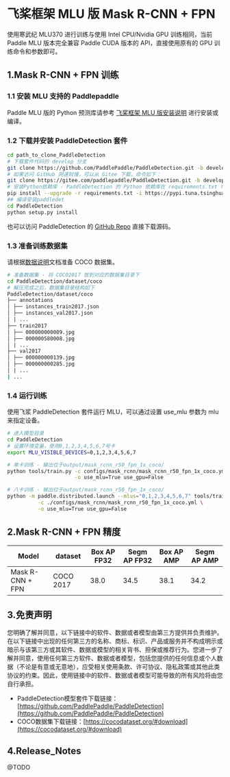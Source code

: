 # 飞桨框架 MLU 版 Mask R-CNN + FPN 

使用寒武纪 MLU370 进行训练与使用 Intel CPU/Nvidia GPU 训练相同，当前 Paddle MLU 版本完全兼容 Paddle CUDA 版本的 API，直接使用原有的 GPU 训练命令和参数即可。

## 1.Mask R-CNN + FPN 训练

### 1.1 安装 MLU 支持的 Paddlepaddle

Paddle MLU 版的 Python 预测库请参考 [飞桨框架 MLU 版安装说明](../../install/paddle_install_cn.md) 进行安装或编译。


### 1.2 下载并安装 PaddleDetection 套件

```bash
cd path_to_clone_PaddleDetection
# 下载套件代码的 develop 分支
git clone https://github.com/PaddlePaddle/PaddleDetection.git -b develop
# 如果访问 GitHub 网速较慢，可以从 Gitee 下载，命令如下：
git clone https://gitee.com/paddlepaddle/PaddleDetection.git -b develop
# 安装Python依赖库 - PaddleDetection 的 Python 依赖库在 requirements.txt 中给出
pip install --upgrade -r requirements.txt -i https://pypi.tuna.tsinghua.edu.cn/simple
## 编译安装paddledet
cd PaddleDetection
python setup.py install
```
也可以访问 PaddleDetection 的 [GitHub Repo](https://github.com/PaddlePaddle/PaddleDetection) 直接下载源码。

### 1.3 准备训练数据集
请根据[数据说明](https://github.com/PaddlePaddle/PaddleDetection/blob/release/2.5/docs/tutorials/data/PrepareDetDataSet.md)文档准备 COCO 数据集。
```bash
# 准备数据集 - 将 COCO2017 放到对应的数据集目录下
cd PaddleDetection/dataset/coco
# 解压完成之后，数据集目录结构如下
PaddleDetection/dataset/coco
├── annotations
│ ├── instances_train2017.json
│ ├── instances_val2017.json
│ | ...
├── train2017
│ ├── 000000000009.jpg
│ ├── 000000580008.jpg
│ | ...
├── val2017
│ ├── 000000000139.jpg
│ ├── 000000000285.jpg
│ | ...
| ...
```

### 1.4 运行训练

使用飞浆 PaddleDetection 套件运行 MLU，可以通过设置 use_mlu 参数为 mlu 来指定设备。
```bash
# 进入模型目录
cd PaddleDetection
# 设置环境变量，使用0,1,2,3,4,5,6,7号卡
export MLU_VISIBLE_DEVICES=0,1,2,3,4,5,6,7

# 单卡训练 - 输出位于output/mask_rcnn_r50_fpn_1x_coco/
python tools/train.py -c configs/mask_rcnn/mask_rcnn_r50_fpn_1x_coco.yml \
                      -o use_mlu=True use_gpu=False

# 八卡训练 - 输出位于output/mask_rcnn_r50_fpn_1x_coco/
python -m paddle.distributed.launch --mlus="0,1,2,3,4,5,6,7" tools/train.py \
          -c ./configs/mask_rcnn/mask_rcnn_r50_fpn_1x_coco.yml \
          -o use_mlu=True use_gpu=False

```
## 2.Mask R-CNN + FPN 精度
| Model | dataset |Box AP FP32| Segm AP FP32 |Box AP AMP| Segm AP AMP |
| ------------- |------------- |------------- | ------------- | ------------- | ------------- | 
| Mask R-CNN + FPN | COCO 2017 | 38.0 | 34.5 | 38.1 | 34.2 | 
## 3.免责声明
您明确了解并同意，以下链接中的软件、数据或者模型由第三方提供并负责维护。在以下链接中出现的任何第三方的名称、商标、标识、产品或服务并不构成明示或暗示与该第三方或其软件、数据或模型的相关背书、担保或推荐行为。您进一步了解并同意，使用任何第三方软件、数据或者模型，包括您提供的任何信息或个人数据（不论是有意或无意地），应受相关使用条款、许可协议、隐私政策或其他此类协议的约束。因此，使用链接中的软件、数据或者模型可能导致的所有风险将由您自行承担。
- PaddleDetection模型套件下载链接：[https://github.com/PaddlePaddle/PaddleDetection](https://github.com/PaddlePaddle/PaddleDetection)
- COCO数据集下载链接：[https://cocodataset.org/#download](https://cocodataset.org/#download)

## 4.Release_Notes
@TODO
